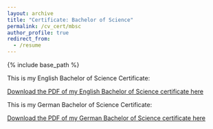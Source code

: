 ```yaml
---
layout: archive
title: "Certificate: Bachelor of Science"
permalink: /cv_cert/mbsc
author_profile: true
redirect_from:
  - /resume
---
```

{% include base_path %}

This is my English Bachelor of Science Certificate:

[Download the PDF of my English Bachelor of Science certificate here](http://jonathanigler.github.io/files/BSc_Zeugnis_JCI_English.pdf)


This is my German Bachelor of Science Certificate:

[Download the PDF of my German Bachelor of Science certificate here](http://jonathanigler.github.io/files/BSc_Zeugnis_JCI_Deutsch.pdf)
